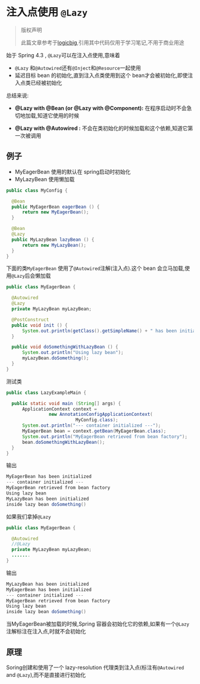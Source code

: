 # 注入点使用 `@Lazy`

> 版权声明
>
> 此篇文章参考于[logicbig](https://www.logicbig.com/),引用其中代码仅用于学习笔记,不用于商业用途



始于 Spring 4.3 , `@Lazy`可以在注入点使用,意味着

- `@Lazy` 和`@Autowired`还有`@Inject`和`@Resource`一起使用
- 延迟目标 bean 的初始化,直到注入点类使用到这个 bean才会被初始化,即使注入点类已经被初始化

总结来说:

- **@Lazy with @Bean (or @Lazy with @Component):** 在程序启动时不会急切地加载,知道它使用的时候

- **@Lazy with @Autowired :** 不会在类初始化的时候加载和这个依赖,知道它第一次被调用

## 例子

- MyEagerBean 使用的默认在 spring启动时初始化
- MyLazyBean 使用懒加载

```java
public class MyConfig {

  @Bean
  public MyEagerBean eagerBean () {
      return new MyEagerBean();
  }

  @Bean
  @Lazy
  public MyLazyBean lazyBean () {
      return new MyLazyBean();
  }
}
```

下面的类`MyEagerBean` 使用了`@Autowired`注解(注入点).这个 bean 会立马加载,使用`@Lazy`后会懒加载

```java
public class MyEagerBean {

  @Autowired
  @Lazy
  private MyLazyBean myLazyBean;

  @PostConstruct
  public void init () {
      System.out.println(getClass().getSimpleName() + " has been initialized");
  }

  public void doSomethingWithLazyBean () {
      System.out.println("Using lazy bean");
      myLazyBean.doSomething();
  }
}
```

测试类

```java
public class LazyExampleMain {

  public static void main (String[] args) {
      ApplicationContext context =
                new AnnotationConfigApplicationContext(
                          MyConfig.class);
      System.out.println("--- container initialized ---");
      MyEagerBean bean = context.getBean(MyEagerBean.class);
      System.out.println("MyEagerBean retrieved from bean factory");
      bean.doSomethingWithLazyBean();
  }
}
```

输出

```java
MyEagerBean has been initialized
--- container initialized ---
MyEagerBean retrieved from bean factory
Using lazy bean
MyLazyBean has been initialized
inside lazy bean doSomething()
```

如果我们拿掉`@Lazy`

```java
public class MyEagerBean {

  @Autowired
  //@Lazy
  private MyLazyBean myLazyBean;
  .......
}
```

输出

```java
MyLazyBean has been initialized
MyEagerBean has been initialized
--- container initialized ---
MyEagerBean retrieved from bean factory
Using lazy bean
inside lazy bean doSomething()
```

当MyEagerBean被加载的时候,Spring 容器会初始化它的依赖,如果有一个`@Lazy`注解标注在注入点,时就不会初始化

## 原理

Soring创建和使用了一个 lazy-resolution 代理类到注入点(标注有`@Autowired` and `@Lazy`),而不是直接进行初始化